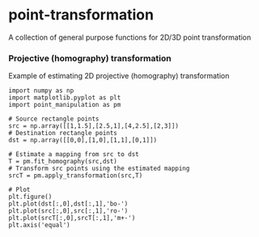 # point-transformation
A collection of general purpose functions for 2D/3D point transformation

### Projective (homography) transformation

Example of estimating 2D projective (homography) transformation

```
import numpy as np
import matplotlib.pyplot as plt
import point_manipulation as pm

# Source rectangle points
src = np.array([[1,1.5],[2.5,1],[4,2.5],[2,3]])
# Destination rectangle points
dst = np.array([[0,0],[1,0],[1,1],[0,1]])

# Estimate a mapping from src to dst
T = pm.fit_homography(src,dst)
# Transform src points using the estimated mapping
srcT = pm.apply_transformation(src,T)

# Plot
plt.figure()
plt.plot(dst[:,0],dst[:,1],'bo-')
plt.plot(src[:,0],src[:,1],'ro-')
plt.plot(srcT[:,0],srcT[:,1],'m+-')
plt.axis('equal')
```
